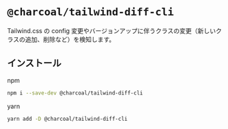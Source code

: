 # `@charcoal/tailwind-diff-cli`

Tailwind.css の config 変更やバージョンアップに伴うクラスの変更（新しいクラスの追加、削除など）を検知します。

## インストール

npm

```bash
npm i --save-dev @charcoal/tailwind-diff-cli
```

yarn

```bash
yarn add -D @charcoal/tailwind-diff-cli
```
